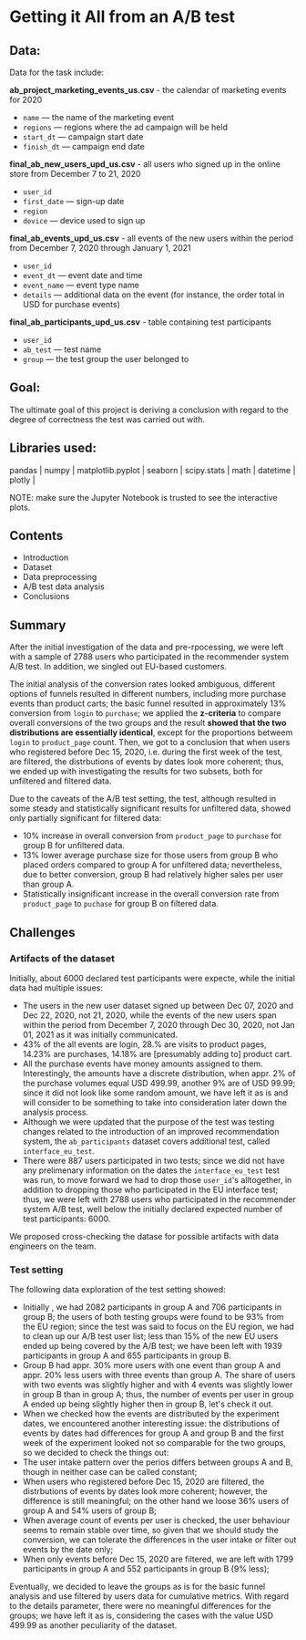 # Getting it All from an A/B test

## Data:

Data for the task include:

**ab_project_marketing_events_us.csv** -  the calendar of marketing events for 2020

- `name` — the name of the marketing event
- `regions` — regions where the ad campaign will be held
- `start_dt` — campaign start date
- `finish_dt` — campaign end date

**final_ab_new_users_upd_us.csv** - all users who signed up in the online store from December 7 to 21, 2020

- `user_id`
- `first_date` — sign-up date
- `region`
- `device` — device used to sign up

**final_ab_events_upd_us.csv** - all events of the new users within the period from December 7, 2020 through January 1, 2021

- `user_id`
- `event_dt` — event date and time
- `event_name` — event type name
- `details` — additional data on the event (for instance, the order total in USD for purchase events)

**final_ab_participants_upd_us.csv** - table containing test participants

- `user_id`
- `ab_test` — test name
- `group` — the test group the user belonged to

## Goal:

The ultimate goal of this project is deriving a conclusion with regard to the degree of correctness the test was carried out with.

## Libraries used:

pandas |
numpy |
matplotlib.pyplot |
seaborn |
scipy.stats |
math |
datetime |
plotly |

NOTE: make sure the Jupyter Notebook is trusted to see the interactive plots.

## Contents

* Introduction
* Dataset
* Data preprocessing
* A/B test data analysis
* Conclusions

## Summary

After the initial investigation of the data and pre-rpocessing, we were left with a sample of 2788 users who participated in the recommender system A/B test. In addition, we singled out EU-based customers.

The initial analysis of the conversion rates looked ambiguous, different options of funnels resulted in different numbers, including more purchase events than product carts; the basic funnel resulted in approximately 13% conversion from `login` to `purchase`; we applied the **z-criteria** to compare overall conversions of the two groups and the result **showed that the two distributions are essentially identical**, except for the proportions betweem `login` to `product_page` count. Then, we got to a conclusion that when users who registered before Dec 15, 2020, i.e. during the first week of the test, are filtered, the distrbutions of events by dates look more coherent; thus, we ended up with investigating the results for two subsets, both for unfiltered and filtered data.

Due to the caveats of the A/B test setting, the test, although resulted in some steady and statistically significant results for unfiltered data, showed only partially significant for filtered data:
* 10% increase in overall conversion from `product_page` to `purchase` for group B for unfiltered data.
* 13% lower average purchase size for those users from group B who placed orders compared to group A for unfiltered data; nevertheless, due to better conversion, group B had relatively higher sales per user than group A.
* Statistically insignificant increase in the overall conversion rate from `product_page` to `puchase` for group B on filtered data.

## Challenges

### Artifacts of the dataset

Initially, about 6000 declared test participants were expecte, while the initial data had multiple issues:
* The users in the new user dataset signed up between Dec 07, 2020 and Dec 22, 2020, not 21, 2020, while the events of the new users span within the period from December 7, 2020 through Dec 30, 2020, not Jan 01, 2021 as it was initially communicated.
* 43% of the all events are login, 28.% are visits to product pages, 14.23% are purchases, 14.18% are [presumably adding to] product cart.
* All the purchase events have money amounts assigned to them. Interestingly, the amounts have a discrete distribution, when appr. 2% of the purchase volumes equal USD 499.99, another 9% are of USD 99.99; since it did not look like some random amount, we have left it as is and will consider to be something to take into consideration later down the analysis process.
* Although we were updated that the purpose of the test was testing changes related to the introduction of an improved recommendation system, the `ab_participants` dataset covers additional test, called `interface_eu_test`.
* There were 887 users participated in two tests; since we did not have any prelimenary information on the dates the `interface_eu_test` test was run, to move forward we had to drop those `user_id`'s alltogether, in addition to dropping those who participated in the EU interface test; thus, we were left with 2788 users who participated in the recommender system A/B test, well below the initially declared expected number of test participants: 6000.

We proposed cross-checking the datase for possible artifacts with data engineers on the team.

### Test setting

The following data exploration of the test setting showed:
* Initially , we had 2082 participants in group A and 706 participants in group B; the users of both testing groups were found to be 93% from the EU region; since the test was said to focus on the EU region, we had to clean up our A/B test user list; less than 15% of the new EU users ended up being covered by the A/B test; we have been left with 1939 participants in group A and 655 participants in group B.
* Group B had appr. 30% more users with one event than group A and appr. 20% less users with three events than group A. The share of users with two events was slightly higher and with 4 events was slightly lower in group B than in group A; thus, the number of events per user in group A ended up being slightly higher then in group B, let's check it out.
* When we checked how the events are distributed by the experiment dates, we encountered another interesting issue: the distributions of events by dates had differences for group A and group B and the first week of the experiment looked not so comparable for the two groups, so we decided to check the things out:
* The user intake pattern over the perios differs between groups A and B, though in neither case can be called constant;
* When users who registered before Dec 15, 2020 are filtered, the distrbutions of events by dates look more coherent; however, the difference is still meaningful; on the other hand we loose 36% users of group A and 54% users of group B;
* When average count of events per user is checked, the user behaviour seems to remain stable over time, so given that we should study the conversion, we can tolerate the differences in the user intake or filter out events by the date only;
* When only events before Dec 15, 2020 are filtered, we are left with 1799 participants in group A and 552 participants in group B (9% less);

Eventually, we decided to leave the groups as is for the basic funnel analysis and use filtered by users data for cumulative metrics. With regard to the details parameter, there were no meaningful differences for the groups; we have left it as is, considering the cases with the value USD 499.99 as another peculiarity of the dataset.
